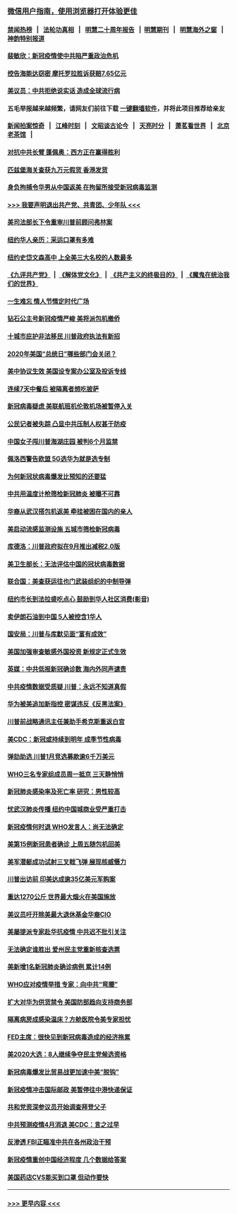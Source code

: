 ### [微信用户指南，使用浏览器打开体验更佳](https://github.com/gfw-breaker/banned-news1/blob/master/indexes/wechat-guide.md?t=0)
#### [禁闻热榜](热点新闻.md?t=0)  &nbsp;&nbsp;|&nbsp;&nbsp; [法轮功真相](https://github.com/gfw-breaker/truth/blob/master/README.md?t=0) &nbsp;&nbsp;|&nbsp;&nbsp; [明慧二十周年报告](https://github.com/gfw-breaker/mh-reports/blob/master/README.md?t=0) &nbsp;&nbsp;|&nbsp;&nbsp;[明慧期刊](https://github.com/gfw-breaker/mh-qikan) &nbsp;&nbsp;|&nbsp;&nbsp; [明慧海外之窗](https://github.com/gfw-breaker/mh-news/blob/master/README.md?t=0) &nbsp;&nbsp;|&nbsp;&nbsp; [神韵特别报道](https://github.com/gfw-breaker/mh-news/blob/master/shenyun.md?t=0)
#### [裴敏欣：新冠疫情使中共陷严重政治危机](../pages/nsc412/n11871514.md?t=02160322) 
#### [控告海能达窃密 摩托罗拉胜诉获赔7.65亿元](../pages/nsc412/n11871594.md?t=02160322) 
#### [美议员：中共拒绝说实话 造成全球流行病](../pages/nsc412/n11871582.md?t=02160322) 
#### 五毛举报越来越频繁，请网友们前往下载 [一键翻墙软件](https://github.com/gfw-breaker/ssr-accounts)，并将此项目推荐给亲友
#### [新闻拍案惊奇](https://github.com/gfw-breaker/banned-news1/blob/master/pages/link4.md) &nbsp;&nbsp;|&nbsp;&nbsp; [江峰时刻](https://github.com/gfw-breaker/banned-news1/blob/master/pages/link4.md) &nbsp;&nbsp;|&nbsp;&nbsp; [文昭谈古论今](https://github.com/gfw-breaker/banned-news1/blob/master/pages/link4.md) &nbsp;&nbsp;|&nbsp;&nbsp; [天亮时分](https://github.com/gfw-breaker/banned-news1/blob/master/pages/link4.md) &nbsp;&nbsp;|&nbsp;&nbsp; [萧茗看世界](https://github.com/gfw-breaker/banned-news1/blob/master/pages/link4.md) &nbsp;&nbsp;|&nbsp;&nbsp; [北京老茶馆](https://github.com/gfw-breaker/banned-news1/blob/master/pages/link4.md) &nbsp;&nbsp;|&nbsp;&nbsp; 
#### [对抗中共长臂 蓬佩奥：西方正在赢得胜利](../pages/nsc412/n11871500.md?t=02160322) 
#### [匹兹堡海关查获九万元假货 香港发货](../pages/nsc412/n11870716.md?t=02160322) 
#### [身负拘捕令华男从中国返美  在拘留所接受新冠病毒监测](../pages/nsc412/n11870710.md?t=02160322) 
#### [>>> 我要声明退出共产党、共青团、少年队 <<<](https://github.com/begood0513/goodnews/blob/master/quit/letter.md) 
#### [美司法部长下令重审川普前顾问弗林案](../pages/nsc412/n11870258.md?t=02160322) 
#### [纽约华人亲历：采运口罩有多难](../pages/nsc412/n11870531.md?t=02160322) 
#### [纽约史岱文森高中  上全美三大名校的人数最多](../pages/nsc412/n11870557.md?t=02160322) 
#### [《九评共产党》](https://github.com/begood0513/9ping.md/blob/master/README.md) &nbsp;|&nbsp; [《解体党文化》](../../../../jtdwh.md/blob/master/README.md)  &nbsp;|&nbsp; [《共产主义的终极目的》](../../../../gczydzjmd.md/blob/master/README.md) &nbsp;|&nbsp; [《魔鬼在统治我们的世界》](../../../../mgztzwmdsj.md/blob/master/README.md) 
#### [一生难忘 情人节情定时代广场](../pages/nsc412/n11870536.md?t=02160322) 
#### [钻石公主号新冠疫情严峻 美将派包机撤侨](../pages/nsc412/n11870505.md?t=02160322) 
#### [十城市庇护非法移民 川普政府执法有新招](../pages/nsc412/n11870410.md?t=02160322) 
#### [2020年美国“总统日”哪些部门会关闭？](../pages/nsc412/n11870148.md?t=02160322) 
#### [美中协议生效 美国设专案办公室及投诉专线](../pages/nsc412/n11870266.md?t=02160322) 
#### [连续7天中餐后 被隔离者想吃披萨](../pages/nsc412/n11870243.md?t=02160322) 
#### [新冠病毒疑虑 美联航班机伦敦机场被暂停入关](../pages/nsc412/n11870015.md?t=02160322) 
#### [公民记者被失踪 凸显中共压制人权甚于防疫](../pages/nsc412/n11870042.md?t=02160322) 
#### [中国女子闯川普海湖庄园 被判6个月监禁](../pages/nsc412/n11869919.md?t=02160322) 
#### [佩洛西警告欧盟 5G选华为就是选专制](../pages/nsc412/n11869898.md?t=02160322) 
#### [为何新冠状病毒爆发比预知的还要猛](../pages/nsc412/n11869828.md?t=02160322) 
#### [中共用温度计枪筛检新冠肺炎 被曝不可靠](../pages/nsc412/n11869707.md?t=02160322) 
#### [华裔从武汉搭包机返美 牵挂被困在国内的亲人](../pages/nsc412/n11869711.md?t=02160322) 
#### [美启动流感监测设施 五城市筛检新冠病毒](../pages/nsc412/n11869689.md?t=02160322) 
#### [库德洛：川普政府拟在9月推出减税2.0版](../pages/nsc412/n11869627.md?t=02160322) 
#### [美卫生部长：无法评估中国的冠状病毒数据](../pages/nsc412/n11869301.md?t=02160322) 
#### [联合国：美查获运往也门武装组织的中制导弹](../pages/nsc412/n11868677.md?t=02160322) 
#### [纽约市长到法拉盛吃点心  鼓励到华人社区消费(影音)](../pages/nsc412/n11868197.md?t=02160322) 
#### [卖伊朗石油到中国  5人被控含1华人](../pages/nsc412/n11867988.md?t=02160322) 
#### [国安局：川普与库默见面“富有成效”](../pages/nsc412/n11867976.md?t=02160322) 
#### [美国加强审查敏感外国投资 新规定正式生效](../pages/nsc412/n11868041.md?t=02160322) 
#### [英媒：中共低报新冠确诊数 海内外同声谴责](../pages/nsc412/n11867421.md?t=02160322) 
#### [中共疫情数据受质疑 川普：永远不知道真假](../pages/nsc412/n11867195.md?t=02160322) 
#### [华为被美追加新指控 密谋违反《反黑法案》](../pages/nsc412/n11867191.md?t=02160322) 
#### [川普前战略通讯主任兼助手希克斯重返白宫](../pages/nsc412/n11867104.md?t=02160322) 
#### [美CDC：新冠或持续到明年 成季节性病毒](../pages/nsc412/n11867279.md?t=02160322) 
#### [弹劾助选 川普1月竞选募款逾6千万美元](../pages/nsc412/n11866950.md?t=02160322) 
#### [WHO三名专家组成员周一抵京 三天静悄悄](../pages/nsc412/n11866947.md?t=02160322) 
#### [新冠肺炎感染率及死亡率 研究：男性较高](../pages/nsc412/n11866956.md?t=02160322) 
#### [忧武汉肺炎传播 纽约中国城商业受严重打击](../pages/nsc412/n11866902.md?t=02160322) 
#### [新冠疫情何时退 WHO发言人：尚无法确定](../pages/nsc412/n11866864.md?t=02160322) 
#### [美第15例新冠患者确诊 上周五随包机回美](../pages/nsc412/n11866852.md?t=02160322) 
#### [美军潜艇成功试射三叉戟飞弹 展现核威慑力](../pages/nsc412/n11866046.md?t=02160322) 
#### [川普出访前 印美达成逾35亿美元军购案](../pages/nsc412/n11865444.md?t=02160322) 
#### [重达1270公斤 世界最大烟火在美国施放](../pages/nsc412/n11865198.md?t=02160322) 
#### [美议员吁开除美最大退休基金华裔CIO](../pages/nsc412/n11865230.md?t=02160322) 
#### [美屡提派专家赴华抗疫情 中共迟不批引关注](../pages/nsc412/n11864719.md?t=02160322) 
#### [无法确定谁胜出 爱州民主党重新核查选票](../pages/nsc412/n11864830.md?t=02160322) 
#### [美新增1名新冠肺炎确诊病例 累计14例](../pages/nsc412/n11864893.md?t=02160322) 
#### [WHO应对疫情举措 专家：向中共“弯腰”](../pages/nsc412/n11864727.md?t=02160322) 
#### [扩大对华为供货禁令 美国防部趋向支持商务部](../pages/nsc412/n11864773.md?t=02160322) 
#### [隔离病房成感染温床？方舱医院令美专家担忧](../pages/nsc412/n11864575.md?t=02160322) 
#### [FED主席：很快见到新冠病毒造成的经济拖累](../pages/nsc412/n11864507.md?t=02160322) 
#### [美2020大选：8人继续争夺民主党候选资格](../pages/nsc412/n11864327.md?t=02160322) 
#### [新冠病毒爆发比贸易战更加速中美“脱钩”](../pages/nsc412/n11864470.md?t=02160322) 
#### [新冠疫情冲击国际邮政 美暂停往中港快递保证](../pages/nsc412/n11864207.md?t=02160322) 
#### [共和党资深参议员开始调查拜登父子](../pages/nsc412/n11863984.md?t=02160322) 
#### [中共预测疫情4月消退 美CDC：言之过早](../pages/nsc412/n11864310.md?t=02160322) 
#### [反渗透 FBI正瞄准中共在各州政治干预](../pages/nsc412/n11864300.md?t=02160322) 
#### [新冠疫情重创中国经济程度 几个数据给答案](../pages/nsc412/n11864203.md?t=02160322) 
#### [美国药店CVS能买到口罩 但动作要快](../pages/nsc412/n11862438.md?t=02160322) 

----
#### [ >>> 更早内容 <<< ](../indexes/nsc412-earlier.md)
